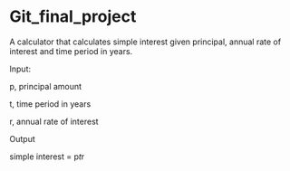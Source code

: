 # Git_final_project

A calculator that calculates simple interest given principal, annual rate of interest and time period in years.

Input:

   p, principal amount
	
   t, time period in years
	
   r, annual rate of interest
	
Output

   simple interest = p*t*r
